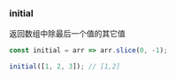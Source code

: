 ### initial

返回数组中除最后一个值的其它值

```js
const initial = arr => arr.slice(0, -1);
```

```js
initial([1, 2, 3]); // [1,2]
```
